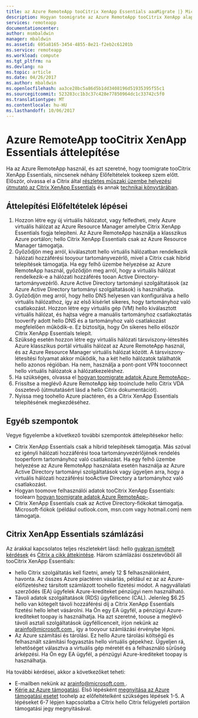```yaml
---
title: az Azure RemoteApp tooCitrix XenApp Essentials aaaMigrate |} Microsoft Docs
description: Hogyan toomigrate az Azure RemoteApp tooCitrix XenApp alapjai
services: remoteapp
documentationcenter: 
author: msmbaldwin
manager: mbaldwin
ms.assetid: 695a8165-3454-4855-8e21-f2eb2c61201b
ms.service: remoteapp
ms.workload: compute
ms.tgt_pltfrm: na
ms.devlang: na
ms.topic: article
ms.date: 04/26/2017
ms.author: mbaldwin
ms.openlocfilehash: aa3ce28bc5a86d5b1dd3408196d51935395f55c1
ms.sourcegitcommit: 523283cc1b3c37c428e77850964dc1c33742c5f0
ms.translationtype: MT
ms.contentlocale: hu-HU
ms.lasthandoff: 10/06/2017
---
```

# <a name="migrate-from-azure-remoteapp-toocitrix-xenapp-essentials"></a>Azure RemoteApp tooCitrix XenApp Essentials áttelepítése

Ha az Azure RemoteApp használ, és azt szeretné, hogy toomigrate tooCitrix XenApp Essentials, nincsenek néhány Előfeltételek tookeep szem előtt. Először, olvassa el a Citrix által [részletes műszaki üzembe helyezési útmutató az Citrix XenApp Essentials](https://docs.citrix.com/content/dam/docs/en-us/citrix-cloud/downloads/xenapp-essentials-deployment-guide.pdf) és annak [technikai könyvtárában](http://docs.citrix.com/en-us/citrix-cloud/xenapp-and-xendesktop-service/xenapp-essentials.html). 

## <a name="prerequisite-steps-for-migration"></a>Áttelepítési Előfeltételek lépései

1. Hozzon létre egy új virtuális hálózatot, vagy felfedheti, mely Azure virtuális hálózat az Azure Resource Manager amelybe Citrix XenApp Essentials fogja telepíteni. Az Azure RemoteApp használja a klasszikus Azure portálon; hello Citrix XenApp Essentials csak az Azure Resource Manager támogatja.  
2. Győződjön meg arról, kiválasztott hello virtuális hálózatban rendelkezik hálózati hozzáférési tooyour tartományvezérlő, mivel a Citrix csak hibrid telepítések támogatja. Ha egy felhő üzembe helyezése az Azure RemoteApp használ, győződjön meg arról, hogy a virtuális hálózat rendelkezik-e a hálózati hozzáférés tooan Active Directory-tartományvezérlő. Azure Active Directory tartományi szolgáltatások (az Azure Active Directory tartományi szolgáltatások) is használhatja. 
3. Győződjön meg arról, hogy hello DNS helyesen van konfigurálva a hello virtuális hálózathoz, így az első kísérlet sikeres, hogy tartományhoz való csatlakozást. Hozzon létre egy virtuális gép (VM) hello kiválasztott virtuális hálózat, és hajtsa végre a manuális tartományhoz csatlakoztatás tooverify adott hello DNS és a tartományhoz való csatlakozást megfelelően működik-e. Ez biztosítja, hogy Ön sikeres hello először Citrix XenApp Essentials telepít. 
4. Szükség esetén hozzon létre egy virtuális hálózati társviszony-létesítés Azure klasszikus portál virtuális hálózat az Azure RemoteApp használ, és az Azure Resource Manager virtuális hálózat között. A társviszony-létesítési folyamat akkor működik, ha a két hello hálózatok találhatók hello azonos régióban. Ha nem, használja a pont-pont VPN tooconnect hello virtuális hálózatok a hálózatkezeléshez. 
5. Ha szükséges, olvassa el [hogyan toomigrate adatok Azure RemoteApp-](remoteapp-migrate.md). 
6. Frissítse a meglévő Azure RemoteApp kép tooinclude hello Citrix VDA összetevő (útmutatásért lásd a hello Citrix dokumentációt). 
7. Nyissa meg toohello Azure piactéren, és a Citrix XenApp Essentials telepítésének megkezdéséhez.

## <a name="other-considerations"></a>Egyéb szempontok

Vegye figyelembe a következő további szempontok áttelepítésekor hello:
- Citrix XenApp Essentials csak a hibrid telepítések támogatja. Más szóval ez igényli hálózati hozzáférési tooa tartományvezérlőjének rendelés tooperform tartományhoz való csatlakozást. Ha egy felhő üzembe helyezése az Azure RemoteApp használata esetén használja az Azure Active Directory tartományi szolgáltatások vagy ügyeljen arra, hogy a virtuális hálózati hozzáférési tooActive Directory a tartományhoz való csatlakozást. 
- Hogyan toomove felhasználói adatok tooCitrix XenApp Essentials: toolearn [hogyan toomigrate adatok Azure RemoteApp-](remoteapp-migrate.md). 
- Citrix XenApp Essentials csak az Active Directory-fiókokat támogatja. Microsoft-fiókok (például outlook.com, msn.com vagy hotmail.com) nem támogatja. 

## <a name="citrix-xenapp-essentials-billing"></a>Citrix XenApp Essentials számlázási

Az árakkal kapcsolatos teljes részletekért lásd: hello [gyakran ismételt kérdések](https://www.citrix.com/global-partners/microsoft/resources/xenapp-essentials-faq.html#tab-30699) és [Citrix a cikk áttekintése](https://www.citrix.com/global-partners/microsoft/remote-app.html). Három számlázási összetevőből áll tooCitrix XenApp Essentials:

- hello Citrix szolgáltatás kell fizetni, amely 12 $ felhasználónként, havonta. Az összes Azure piactéren vásárlás, például ez az az Azure-előfizetéshez társított számlázott toohello fizetési módot. A nagyvállalati szerződés (EA) ügyfelek Azure-krediteket pénzügyi nem használható. 
- Távoli adatok szolgáltatások (RDS) ügyféllicenc (CAL). Jelenleg $6.25 hello van kötegelt távoli hozzáférési díj a Citrix XenApp Essentials fizetési hello lehet vásárolni. Ha Ön egy EA ügyfél, a pénzügyi Azure-krediteket toopay is használhatja. Ha azt szeretné, toouse a meglévő távoli asztali szolgáltatások ügyféllicenceit, írjon nekünk az [ arainfo@microsoft.com ](mailto:arainfo@microsoft.com), így a tooyour számlázási érvénybe lépni. 
- Az Azure számítási és tárolási. Ez hello Azure tárolási költségű és felhasznált számítási fogyasztás hello virtuális gépekhez. Ügyeljen rá, lehetőséget választva a virtuális gép méretét és a felhasználó sűrűség árképzési. Ha Ön egy EA ügyfél, a pénzügyi Azure-krediteket toopay is használhatja.

Ha további kérdései, akkor a következőket teheti:
- E-mailben nekünk az [ arainfo@microsoft.com ](mailto:arainfo@microsoft.com).
- [Kérje az Azure támogatási](https://portal.azure.com/?#blade/Microsoft_Azure_Support/HelpAndSupportBlade). Első lépésként [megnyitása az Azure támogatási esetet](https://portal.azure.com/?#blade/Microsoft_Azure_Support/HelpAndSupportBlade) toohelp az előfeltételként szükséges lépések 1-5. A lépéseket 6-7 lépjen kapcsolatba a Citrix hello Citrix felügyeleti portálon támogatási jegy megnyitásával. 

